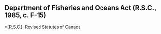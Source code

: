## Department of Fisheries and Oceans Act (R.S.C., 1985, c. F-15)
  *[R.S.C.]: Revised Statutes of Canada
